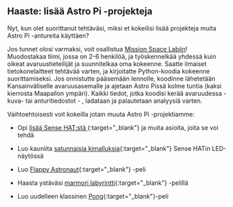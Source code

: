 ## Haaste: lisää Astro Pi -projekteja

Nyt, kun olet suorittanut tehtäväsi, miksi et kokeilisi lisää projekteja muita Astro Pi -antureita käyttäen?

Jos tunnet olosi varmaksi, voit osallistua [Mission Space Labiin](https://astro-pi.org/missions/space-lab/)! Muodostakaa tiimi, jossa on 2-6 henkilöä, ja työskennelkää yhdessä kuin oikeat avaruustieteilijät ja suunnitelkaa oma kokeenne. Saatte ilmaiset tietokonelaitteet tehtävää varten, ja kirjoitatte Python-koodia kokeenne suorittamiseksi. Jos onnistutte pääsemään lennolle, koodinne lähetetään Kansainväliselle avaruusasemalle ja ajetaan Astro Pissä kolme tuntia (kaksi kierrosta Maapallon ympäri). Kaikki tiedot, jotka koodisi kerää avaruudessa - kuva- tai anturitiedostot - , ladataan ja palautetaan analyysiä varten.

Vaihtoehtoisesti voit kokeilla jotain muuta Astro Pi -projektiamme:

+ Opi [lisää Sense HAT:stä ](https://projects.raspberrypi.org/en/projects/getting-started-with-the-sense-hat){:target="_blank"} ja muita asioita, joita se voi tehdä

+ Luo kauniita [satunnaisia kimalluksia](https://projects.raspberrypi.org/en/projects/sense-hat-random-sparkles){:target="_blank"} Sense HATin LED-näytössä

+ Luo [Flappy Astronaut](https://projects.raspberrypi.org/en/projects/flappy-astronaut){:target="_blank"} -peli

+ Haasta ystäväsi [marmori labyrintti](https://projects.raspberrypi.org/en/projects/sense-hat-marble-maze){:target="_blank"} -pelillä

+ Luo uudelleen klassinen [Pong](https://projects.raspberrypi.org/en/projects/sense-hat-pong){:target="_blank"}-peli